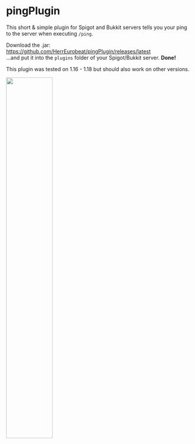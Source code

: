 # pingPlugin
This short & simple plugin for Spigot and Bukkit servers tells you your ping to the server when executing `/ping`.

Download the .jar: https://github.com/HerrEurobeat/pingPlugin/releases/latest  
...and put it into the `plugins` folder of your Spigot/Bukkit server. **Done!**  

This plugin was tested on 1.16 - 1.18 but should also work on other versions.

<div>
  <img width=50% height:auto src="https://raw.githubusercontent.com/HerrEurobeat/pingPlugin/master/.github/img/demo.png">
</div>
